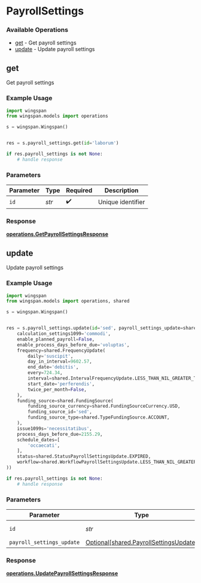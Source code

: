 # PayrollSettings

### Available Operations

* [get](#get) - Get payroll settings
* [update](#update) - Update payroll settings

## get

Get payroll settings

### Example Usage

```python
import wingspan
from wingspan.models import operations

s = wingspan.Wingspan()


res = s.payroll_settings.get(id='laborum')

if res.payroll_settings is not None:
    # handle response
```

### Parameters

| Parameter          | Type               | Required           | Description        |
| ------------------ | ------------------ | ------------------ | ------------------ |
| `id`               | *str*              | :heavy_check_mark: | Unique identifier  |


### Response

**[operations.GetPayrollSettingsResponse](../../models/operations/getpayrollsettingsresponse.md)**


## update

Update payroll settings

### Example Usage

```python
import wingspan
from wingspan.models import operations, shared

s = wingspan.Wingspan()


res = s.payroll_settings.update(id='sed', payroll_settings_update=shared.PayrollSettingsUpdate(
    calculation_settings1099='commodi',
    enable_planned_payroll=False,
    enable_process_days_before_due='voluptas',
    frequency=shared.FrequencyUpdate(
        daily='suscipit',
        day_in_interval=9602.57,
        end_date='debitis',
        every=724.34,
        interval=shared.IntervalFrequencyUpdate.LESS_THAN_NIL_GREATER_THAN_,
        start_date='perferendis',
        twice_per_month=False,
    ),
    funding_source=shared.FundingSource(
        funding_source_currency=shared.FundingSourceCurrency.USD,
        funding_source_id='sed',
        funding_source_type=shared.TypeFundingSource.ACCOUNT,
    ),
    issue1099s='necessitatibus',
    process_days_before_due=2155.29,
    schedule_dates=[
        'occaecati',
    ],
    status=shared.StatusPayrollSettingsUpdate.EXPIRED,
    workflow=shared.WorkflowPayrollSettingsUpdate.LESS_THAN_NIL_GREATER_THAN_,
))

if res.payroll_settings is not None:
    # handle response
```

### Parameters

| Parameter                                                                              | Type                                                                                   | Required                                                                               | Description                                                                            |
| -------------------------------------------------------------------------------------- | -------------------------------------------------------------------------------------- | -------------------------------------------------------------------------------------- | -------------------------------------------------------------------------------------- |
| `id`                                                                                   | *str*                                                                                  | :heavy_check_mark:                                                                     | Unique identifier                                                                      |
| `payroll_settings_update`                                                              | [Optional[shared.PayrollSettingsUpdate]](../../models/shared/payrollsettingsupdate.md) | :heavy_minus_sign:                                                                     | N/A                                                                                    |


### Response

**[operations.UpdatePayrollSettingsResponse](../../models/operations/updatepayrollsettingsresponse.md)**

